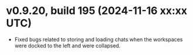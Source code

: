 # v0.9.20, build 195 (2024-11-16 xx:xx UTC)
- Fixed bugs related to storing and loading chats when the workspaces were docked to the left and were collapsed.